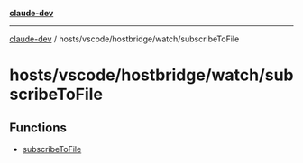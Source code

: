 [**claude-dev**](../../../../../README.md)

***

[claude-dev](../../../../../README.md) / hosts/vscode/hostbridge/watch/subscribeToFile

# hosts/vscode/hostbridge/watch/subscribeToFile

## Functions

- [subscribeToFile](functions/subscribeToFile.md)
